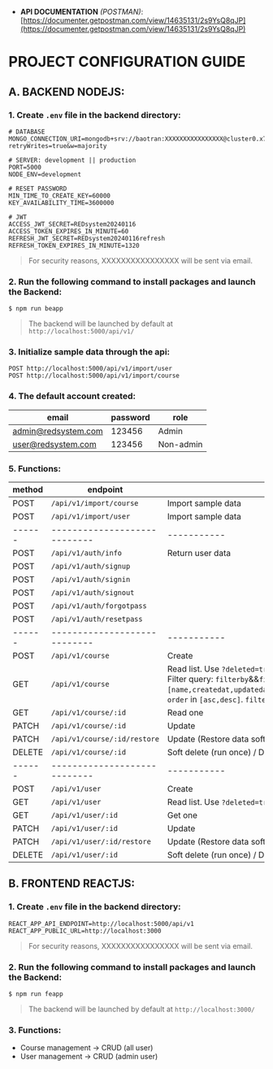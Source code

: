 - **API DOCUMENTATION** _(POSTMAN)_: [https://documenter.getpostman.com/view/14635131/2s9YsQ8qJP](https://documenter.getpostman.com/view/14635131/2s9YsQ8qJP)

# PROJECT CONFIGURATION GUIDE

## A. BACKEND NODEJS:

### 1. Create `.env` file in the backend directory:

```
# DATABASE
MONGO_CONNECTION_URI=mongodb+srv://baotran:XXXXXXXXXXXXXXXX@cluster0.x7c5av0.mongodb.net/REDsystemDB?retryWrites=true&w=majority

# SERVER: development || production
PORT=5000
NODE_ENV=development

# RESET PASSWORD
MIN_TIME_TO_CREATE_KEY=60000
KEY_AVAILABILITY_TIME=3600000

# JWT
ACCESS_JWT_SECRET=REDsystem20240116
ACCESS_TOKEN_EXPIRES_IN_MINUTE=60
REFRESH_JWT_SECRET=REDsystem20240116refresh
REFRESH_TOKEN_EXPIRES_IN_MINUTE=1320
```

> For security reasons, XXXXXXXXXXXXXXXX will be sent via email.

### 2. Run the following command to install packages and launch the Backend:

```
$ npm run beapp
```

> The backend will be launched by default at `http://localhost:5000/api/v1/`

### 3. Initialize sample data through the api:

```
POST http://localhost:5000/api/v1/import/user
POST http://localhost:5000/api/v1/import/course
```

### 4. The default account created:

| email               | password | role      |
| ------------------- | -------- | --------- |
| admin@redsystem.com | 123456   | Admin     |
| user@redsystem.com  | 123456   | Non-admin |

### 5. Functions:

| method | endpoint                     | description                                                                                                                                                                                                                                                                                                                          |
| ------ | ---------------------------- | ------------------------------------------------------------------------------------------------------------------------------------------------------------------------------------------------------------------------------------------------------------------------------------------------------------------------------------ |
| POST   | `/api/v1/import/course`      | Import sample data                                                                                                                                                                                                                                                                                                                   |
| POST   | `/api/v1/import/user`        | Import sample data                                                                                                                                                                                                                                                                                                                   |
| ------ | ---------------------------- | -----------                                                                                                                                                                                                                                                                                                                          |
| POST   | `/api/v1/auth/info`          | Return user data                                                                                                                                                                                                                                                                                                                     |
| POST   | `/api/v1/auth/signup`        |                                                                                                                                                                                                                                                                                                                                      |
| POST   | `/api/v1/auth/signin`        |                                                                                                                                                                                                                                                                                                                                      |
| POST   | `/api/v1/auth/signout`       |                                                                                                                                                                                                                                                                                                                                      |
| POST   | `/api/v1/auth/forgotpass`    |                                                                                                                                                                                                                                                                                                                                      |
| POST   | `/api/v1/auth/resetpass`     |                                                                                                                                                                                                                                                                                                                                      |
| ------ | ---------------------------- | -----------                                                                                                                                                                                                                                                                                                                          |
| POST   | `/api/v1/course`             | Create                                                                                                                                                                                                                                                                                                                               |
| GET    | `/api/v1/course`             | Read list. Use `?deleted=true` to get data that soft-deleted. Search query: `search`. Filter query: `filterby`&&`filterquery`. Sort query: `sort`&&`order`. `sort` in `[name,createdat,updatedat,category,price,level,duration,language,instructor]`. `order` in `[asc,desc]`. `filterby` in `[category,level,language,instructor]`. |
| GET    | `/api/v1/course/:id`         | Read one                                                                                                                                                                                                                                                                                                                             |
| PATCH  | `/api/v1/course/:id`         | Update                                                                                                                                                                                                                                                                                                                               |
| PATCH  | `/api/v1/course/:id/restore` | Update (Restore data soft-deleted)                                                                                                                                                                                                                                                                                                   |
| DELETE | `/api/v1/course/:id`         | Soft delete (run once) / Delete permanently (run twice)                                                                                                                                                                                                                                                                              |
| ------ | ---------------------------- | -----------                                                                                                                                                                                                                                                                                                                          |
| POST   | `/api/v1/user`               | Create                                                                                                                                                                                                                                                                                                                               |
| GET    | `/api/v1/user`               | Read list. Use `?deleted=true` to get data that soft-deleted                                                                                                                                                                                                                                                                         |
| GET    | `/api/v1/user/:id`           | Get one                                                                                                                                                                                                                                                                                                                              |
| PATCH  | `/api/v1/user/:id`           | Update                                                                                                                                                                                                                                                                                                                               |
| PATCH  | `/api/v1/user/:id/restore`   | Update (Restore data soft-deleted)                                                                                                                                                                                                                                                                                                   |
| DELETE | `/api/v1/user/:id`           | Soft delete (run once) / Delete permanently (run twice)                                                                                                                                                                                                                                                                              |

## B. FRONTEND REACTJS:

### 1. Create `.env` file in the backend directory:

```
REACT_APP_API_ENDPOINT=http://localhost:5000/api/v1
REACT_APP_PUBLIC_URL=http://localhost:3000
```

> For security reasons, XXXXXXXXXXXXXXXX will be sent via email.

### 2. Run the following command to install packages and launch the Backend:

```
$ npm run feapp
```

> The backend will be launched by default at `http://localhost:3000/`

### 3. Functions:

- Course management -> CRUD (all user)
- User management -> CRUD (admin user)

